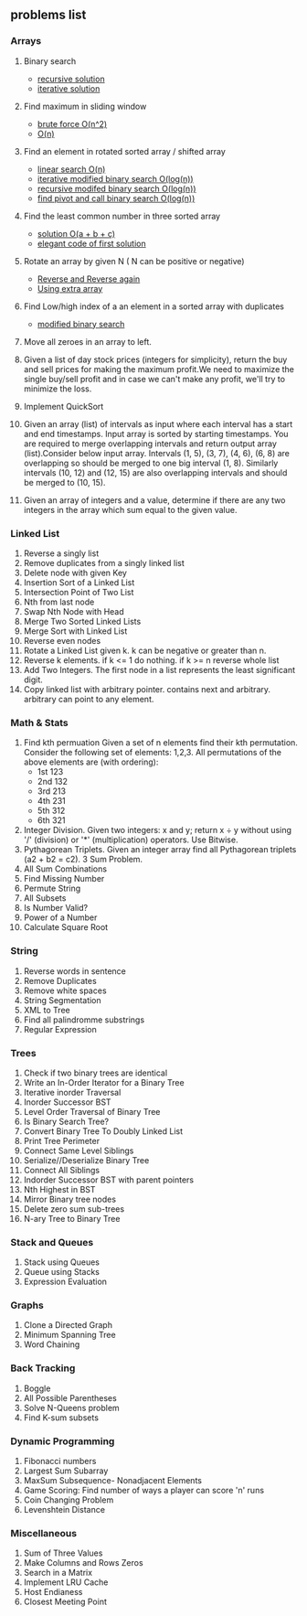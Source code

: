 ## problems list

### Arrays

1. Binary search
    - [recursive solution](ruby/1.1.rb) 
    - [iterative solution](ruby/1.2.rb)

2. Find maximum in sliding window
    - [brute force O(n^2)](ruby/2.1.rb)
    - [ O(n)](ruby/2.2.rb)

3. Find an element in rotated sorted array / shifted array
    - [linear search O(n)](ruby/3.1.rb)
    - [iterative modified binary search O(log(n))](ruby/3.2.rb)
    - [recursive modifed binary search O(log(n))](ruby/3.3.rb)
    - [find pivot and call binary search O(log(n))](ruby/3.4.rb)

4. Find the least common number in three sorted array
    - [solution O(a + b + c)](ruby/4.1.rb)
    - [elegant code of first solution](ruby/4.2.rb)

5. Rotate an array by given N ( N can be positive or negative)
    - [Reverse and Reverse again](ruby/5.1.rb)
    - [Using extra array](ruby/5.2.rb)
6. Find Low/high index of a an element in a sorted array with duplicates
    - [modified binary search](ruby/6.1.rb)
7. Move all zeroes in an array to left.
8. Given a list of day stock prices (integers for simplicity), return the buy and sell prices for making the maximum profit.We need to maximize the single buy/sell profit and in case we can't make any profit, we'll try to minimize the loss. 
10. Implement QuickSort
11. Given an array (list) of intervals as input where each interval has a start and end timestamps. Input array is sorted by starting timestamps. You are required to merge overlapping intervals and return output array (list).Consider below input array. Intervals (1, 5), (3, 7), (4, 6), (6, 8) are overlapping so should be merged to one big interval (1, 8). Similarly intervals (10, 12) and (12, 15) are also overlapping intervals and should be merged to (10, 15).
12. Given an array of integers and a value, determine if there are any two integers in the array which sum equal to the given value.

### Linked List

1. Reverse a singly list
2. Remove duplicates from a singly linked list
3. Delete node with given Key
4. Insertion Sort of a Linked List
5. Intersection Point of Two List
6. Nth from last node
7. Swap Nth Node with Head
8. Merge Two Sorted Linked Lists
9. Merge Sort with Linked List
10. Reverse even nodes
11. Rotate a Linked List given k. k can be negative or greater than n.
12. Reverse k elements. if k <= 1 do nothing. if k >= n reverse whole list
13. Add Two Integers. The first node in a list represents the least significant digit.
14. Copy linked list with arbitrary pointer. contains next and arbitrary. arbitrary can point to any element.

### Math & Stats

1. Find kth permuation
Given a set of n elements find their kth permutation. Consider the following set of elements:
1,2,3. All permutations of the above elements are (with ordering): 
    - 1st 123  
    - 2nd 132
    - 3rd 213
    - 4th 231
    - 5th 312 
    - 6th 321
2. Integer Division. Given two integers: x and y; return x ÷ y without using '/' (division) or '*' (multiplication) operators. Use Bitwise.
3. Pythagorean Triplets. Given an integer array find all Pythagorean triplets (a2 + b2 = c2). 3 Sum Problem.
4. All Sum Combinations
5. Find Missing Number
6. Permute String
7. All Subsets
8. Is Number Valid?
9. Power of a Number
10. Calculate Square Root

### String

1. Reverse words in sentence
2. Remove Duplicates
3. Remove white spaces
4. String Segmentation
5. XML to Tree
6. Find all palindromme substrings
7. Regular Expression

### Trees

1. Check if two binary trees are identical
2. Write an In-Order Iterator for a Binary Tree
3. Iterative inorder Traversal
4. Inorder Successor BST
5. Level Order Traversal of Binary Tree
6. Is Binary Search Tree?
7. Convert Binary Tree To Doubly Linked List
8. Print Tree Perimeter
9. Connect Same Level Siblings
10. Serialize//Deserialize Binary Tree
11. Connect All Siblings
12. Indorder Successor BST with parent pointers
13. Nth Highest in BST
14. Mirror Binary tree nodes
15. Delete zero sum sub-trees
16. N-ary Tree to Binary Tree

### Stack and Queues

1. Stack using Queues
2. Queue using Stacks
3. Expression Evaluation

### Graphs

1. Clone a Directed Graph
2. Minimum Spanning Tree
3. Word Chaining

### Back Tracking

1. Boggle
2. All Possible Parentheses
3. Solve N-Queens problem
4. Find K-sum subsets

### Dynamic Programming

1. Fibonacci numbers
2. Largest Sum Subarray
3. MaxSum Subsequence- Nonadjacent Elements
4. Game Scoring: Find number of ways a player can score 'n' runs
5. Coin Changing Problem
6. Levenshtein Distance

### Miscellaneous

1. Sum of Three Values
2. Make Columns and Rows Zeros
3. Search in a Matrix
4. Implement LRU Cache
5. Host Endianess
6. Closest Meeting Point